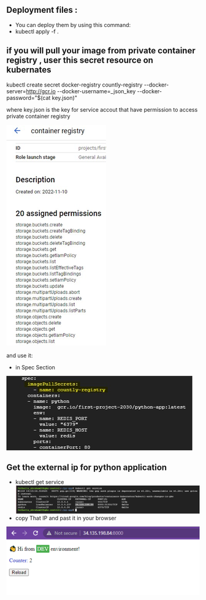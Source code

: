 ## Deployment files : 
* You can deploy them by using this command:
* kubectl apply -f .

## if you will pull your image from private container registry , user this secret resource on kubernates
kubectl create secret docker-registry countly-registry --docker-server=http://gcr.io --docker-username=_json_key --docker-password="$(cat key.json)"

where key.json is the key for service accout that have permission to access private container registry

![home_Page Image](../images/role.jpg)

and use it:
- in Spec Section 

![home_Page Image](../images/secret.jpg)


## Get the external ip for python application
* kubectl get service 
![home_Page Image](../images/get-svc.jpg)
* copy That IP and past it in your browser

![home_Page Image](../images/browser.jpg)
